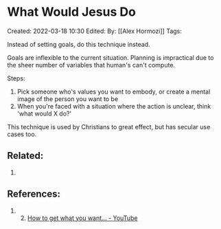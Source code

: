 # What Would Jesus Do
Created: 2022-03-18 10:30
Edited: 
By: [[Alex Hormozi]]
Tags: 

Instead of setting goals, do this technique instead.

Goals are inflexible to the current situation. Planning is impractical due to the sheer number of variables that human's can't compute.

Steps:
1. Pick someone who's values you want to embody, or create a mental image of the person you want to be
2. When you're faced with a situation where the action is unclear, think 'what would X do?'

This technique is used by Christians to great effect, but has secular use cases too.

## Related:
1. 

## References:
1. 2. [How to get what you want... - YouTube](https://www.youtube.com/watch?v=YaNX49ygr0I)